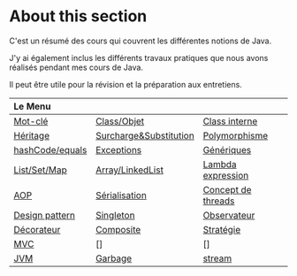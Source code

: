# About this section

C'est un résumé des cours qui couvrent les différentes notions de Java. 

J'y ai également inclus les différents travaux pratiques que nous avons réalisés pendant mes cours de Java. 

Il peut être utile pour la révision et la préparation aux entretiens.

| Le Menu| ||
|:-| :- | :-|
| [Mot-clé] | [Class/Objet] | [Class interne] |
| [Héritage] | [Surcharge&Substitution] | [Polymorphisme] |
| [hashCode/equals] | [Exceptions] | [Génériques] |
| [List/Set/Map] | [Array/LinkedList] | [Lambda expression] |
| [AOP] | [Sérialisation] | [Concept de threads] |
| [Design pattern] | [Singleton] | [Observateur] |
| [Décorateur] | [Composite] | [Stratégie] |
| [MVC] | [] | [] |
| [JVM] | [Garbage] | [stream] |

[Mot-clé]:<https://github.com/Chenbao2021/Books/blob/b0120f4ff9b695df8a048f179b98698b7c141298/Introduction%20to%20Java/Mot%20cl%C3%A9s.md>
[Class/Objet]: <https://github.com/Chenbao2021/Books/blob/b0120f4ff9b695df8a048f179b98698b7c141298/Introduction%20to%20Java/Classes%20et%20objets.md>
[Class interne]: <https://github.com/Chenbao2021/Books/blob/b0120f4ff9b695df8a048f179b98698b7c141298/Introduction%20to%20Java/Classe%20interne.md>
[Héritage]: <>
[Surcharge&Substitution]: <>
[Polymorphisme]: <>
[hashCode/equals]: <>
[Exceptions]: <>  
[Génériques]: <> 
[List/Set/Map]: <> 
[Array/LinkedList]: <>  
[Lambda expression]: <> 
[AOP]: <>  
[Sérialisation]: <> 
[Concept de threads]: <> 
[Design pattern]: <>  
[Singleton]: <> 
[Observateur]: <> 
[Décorateur]: <>  
[Composite]: <>  
[Stratégie]: <> 
[MVC]: <>  
[JVM]: <>  
[Garbage]: <> 
[stream]: <> 

